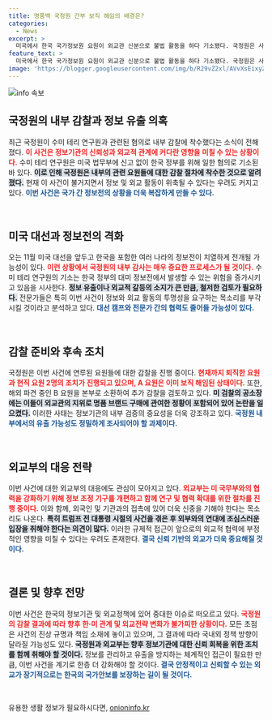 ```yaml
---
title: 명품백 국정원 간부 보직 해임의 배경은?
categories:
  - News
excerpt: >
  미국에서 한국 국가정보원 요원이 외교관 신분으로 불법 활동을 하다 기소됐다. 국정원은 사건에 대한 내부 감찰을 시작하며 정보 유출 및 내부 스파이 색출 가능성도 주목받고 있다. 대선 전 긴박한 상황 속, 한국의 정보·외교 활동에 미칠 영향은 우려스럽다.
feature_text: >
  미국에서 한국 국가정보원 요원이 외교관 신분으로 불법 활동을 하다 기소됐다. 국정원은 사건에 대한 내부 감찰을 시작하며 정보 유출 및 내부 스파이 색출 가능성도 주목받고 있다. 대선 전 긴박한 상황 속, 한국의 정보·외교 활동에 미칠 영향은 우려스럽다.
image: 'https://blogger.googleusercontent.com/img/b/R29vZ2xl/AVvXsEixyZcFfHzMRdzZMjFBmAUKJYCLCGyLL1o632UiGVXcaFdKo_bkvkuCioo0uUKlGfBVcT3P84aROyZIXSBEx3Aw5nCQ3pTgDom1WDC4m8eifvWiAmWEEVb4x6G_l8C0QH225ldMjyaFvpxGEBGNO37VmDTDMHGhJPq73UglMfDca1-0aw/s1600/blogspot.png'
---
```


<p><img src="https://blogger.googleusercontent.com/img/b/R29vZ2xl/AVvXsEixyZcFfHzMRdzZMjFBmAUKJYCLCGyLL1o632UiGVXcaFdKo_bkvkuCioo0uUKlGfBVcT3P84aROyZIXSBEx3Aw5nCQ3pTgDom1WDC4m8eifvWiAmWEEVb4x6G_l8C0QH225ldMjyaFvpxGEBGNO37VmDTDMHGhJPq73UglMfDca1-0aw/s1600/blogspot.png" alt="info 속보" /></p>

<h2 data-ke-size="size26">국정원의 내부 감찰과 정보 유출 의혹</h2>

<p data-ke-size="size16">최근 국정원이 수미 테리 연구원과 관련된 혐의로 내부 감찰에 착수했다는 소식이 전해졌다. <b><span style="color: #ee2323;">이 사건은 정보기관의 신뢰성과 외교적 관계에 커다란 영향을 미칠 수 있는 상황이다.</span></b> 수미 테리 연구원은 미국 법무부에 신고 없이 한국 정부를 위해 일한 혐의로 기소된 바 있다. <b><span style="background-color: #21538527;">이로 인해 국정원은 내부의 관련 요원들에 대한 감찰 절차에 착수한 것으로 알려졌다.</span></b> 현재 이 사건이 불거지면서 정보 및 외교 활동이 위축될 수 있다는 우려도 커지고 있다. <b><span style="color: #1a5490;">이번 사건은 국가 간 정보전의 상황을 더욱 복잡하게 만들 수 있다.</span></b></p>

<p data-ke-size="size16">&nbsp;</p>

<h2 data-ke-size="size26">미국 대선과 정보전의 격화</h2>

<p data-ke-size="size16">오는 11월 미국 대선을 앞두고 한국을 포함한 여러 나라의 정보전이 치열하게 전개될 가능성이 있다. <b><span style="color: #ee2323;">이런 상황에서 국정원의 내부 감사는 매우 중요한 프로세스가 될 것이다.</span></b> 수미 테리 연구원의 기소는 한국 정부의 대미 정보전에서 발생할 수 있는 위험을 증가시키고 있음을 시사한다. <b><span style="background-color: #21538527;">정보 유출이나 외교적 갈등의 소지가 큰 만큼, 철저한 검토가 필요하다.</span></b> 전문가들은 특히 이번 사건이 정보와 외교 활동의 투명성을 요구하는 목소리를 부각시킬 것이라고 분석하고 있다. <b><span style="color: #1a5490;">대선 캠프와 전문가 간의 협력도 줄어들 가능성이 있다.</span></b></p>

<p data-ke-size="size16">&nbsp;</p>

<h2 data-ke-size="size26">감찰 준비와 후속 조치</h2>

<p data-ke-size="size16">국정원은 이번 사건에 연루된 요원들에 대한 감찰을 진행 중이다. <b><span style="color: #ee2323;">현재까지 퇴직한 요원과 현직 요원 2명의 조치가 진행되고 있으며, A 요원은 이미 보직 해임된 상태이다.</span></b> 또한, 해외 파견 중인 B 요원을 본부로 소환하여 추가 감찰을 검토하고 있다. <b><span style="background-color: #21538527;">미 검찰의 공소장에는 이들이 외교관의 지위로 명품 브랜드 구매에 관여한 정황이 포함되어 있어 논란을 일으켰다.</span></b> 이러한 사태는 정보기관의 내부 검증의 중요성을 더욱 강조하고 있다. <b><span style="color: #1a5490;">국정원 내부에서의 유출 가능성도 정밀하게 조사되어야 할 과제이다.</span></b></p>

<p data-ke-size="size16">&nbsp;</p>

<h2 data-ke-size="size26">외교부의 대응 전략</h2>

<p data-ke-size="size16">이번 사건에 대한 외교부의 대응에도 관심이 모아지고 있다. <b><span style="color: #ee2323;">외교부는 미 국무부와의 협력을 강화하기 위해 정보 조정 기구를 개편하고 함께 연구 및 협력 확대를 위한 절차를 진행 중이다.</span></b> 이와 함께, 외국인 및 기관과의 접촉에 있어 더욱 신중을 기해야 한다는 목소리도 나온다. <b><span style="background-color: #21538527;">특히 트럼프 전 대통령 시절의 사건을 겪은 후 외부와의 연대에 조심스러운 입장을 취해야 한다는 의견이 많다.</span></b> 이러한 규제적 접근이 앞으로의 외교적 협력에 부정적인 영향을 미칠 수 있다는 우려도 존재한다. <b><span style="color: #1a5490;">결국 신뢰 기반의 외교가 더욱 중요해질 것이다.</span></b></p>

<p data-ke-size="size16">&nbsp;</p>

<h2 data-ke-size="size26">결론 및 향후 전망</h2>

<p data-ke-size="size16">이번 사건은 한국의 정보기관 및 외교정책에 있어 중대한 이슈로 떠오르고 있다. <b><span style="color: #ee2323;">국정원의 감찰 결과에 따라 향후 한·미 관계 및 외교전략 변화가 불가피한 상황이다.</span></b> 모든 초점은 사건의 진상 규명과 책임 소재에 놓이고 있으며, 그 결과에 따라 국내외 정책 방향이 달라질 가능성도 있다. <b><span style="background-color: #21538527;">국정원과 외교부는 향후 정보기관에 대한 신뢰 회복을 위한 조치를 함께 취해야 할 것이다.</span></b> 정보를 관리하고 유출을 방지하는 체계적인 접근이 필요한 만큼, 이번 사건을 계기로 한층 더 강화해야 할 것이다. <b><span style="color: #1a5490;">결국 안정적이고 신뢰할 수 있는 외교가 장기적으로는 한국의 국가안보를 보장하는 길이 될 것이다.</span></b></p>

<p data-ke-size="size16">&nbsp;</p>
유용한 생활 정보가 필요하시다면, <a href="https://onioninfo.kr" rel="dofollow">onioninfo.kr</a>


